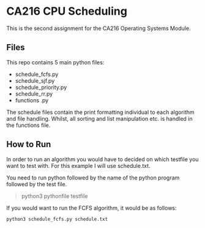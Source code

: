 # CA216 CPU Scheduling


This is the second assignment for the CA216 Operating Systems Module.

## Files
This repo contains 5 main python files:

 - schedule_fcfs.py
 - schedule_sjf.py
 - schedule_priority.py
 - schedule_rr.py
 - functions .py

The schedule files contain the print formatting individual to each algorithm and file handling. Whilst, all sorting and list manipulation etc. is handled in the functions file.



## How to Run
In order to run an algorithm you would have to decided on which testfile you want to test with. For this example I will use schedule.txt.

You need to run python followed by the name of the python program followed by the test file.

> python3 pythonfile testfile

If you would want to run the FCFS algorithm, it would be as follows:

    python3 schedule_fcfs.py schedule.txt
